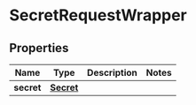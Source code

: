 # SecretRequestWrapper

## Properties
Name | Type | Description | Notes
------------ | ------------- | ------------- | -------------
**secret** | [**Secret**](Secret.md) |  | 
